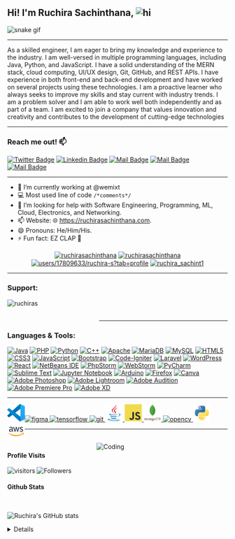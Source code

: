  ## Hi! I'm Ruchira Sachinthana, <img src="https://user-images.githubusercontent.com/1303154/88677602-1635ba80-d120-11ea-84d8-d263ba5fc3c0.gif" width="50px" height="50px" alt="hi">

![snake gif](https://github.com/RuchiraSachinthana/RuchiraSachinthana/blob/output/github-contribution-grid-snake.gif)
<hr>


As a skilled engineer, I am eager to bring my knowledge and experience to the industry. I am well-versed in multiple programming languages, including Java, Python, and JavaScript. I have a solid understanding of the MERN stack, cloud computing, UI/UX design, Git, GitHub, and REST APIs. I have experience in both front-end and back-end development and have worked on several projects using these technologies. I am a proactive learner who always seeks to improve my skills and stay current with industry trends. I am a problem solver and I am able to work well both independently and as part of a team. I am excited to join a company that values innovation and creativity and contributes to the development of cutting-edge technologies

<hr>

### Reach me out! :mailbox:

[![Twitter Badge](https://img.shields.io/badge/-@Ruchira_S_H-1ca0f1?style=flat&labelColor=1ca0f1&logo=twitter&logoColor=white&link=https://twitter.com/Ruchira_S_H)](https://twitter.com/Ruchira_S_H)  [![Linkedin Badge](https://img.shields.io/badge/-Ruchira_Sachinthana-0e76a8?style=flat&labelColor=0e76a8&logo=linkedin&logoColor=white)](https://www.linkedin.com/in/ruchira-sachinthana/)  [![Mail Badge](https://img.shields.io/badge/-Ruchira_Sachinthana-e74c3c?style=flat&labelColor=e74c3c&logo=youtube&logoColor=white)](https://www.youtube.com/channel/UCx7-8LVCSHgjRTvFMfDlt-Q) [![Mail Badge](https://img.shields.io/badge/-@ruchira_sachinthana-e84393?style=flat&labelColor=e84393&logo=instagram&logoColor=white)](https://www.instagram.com/ruchira_sachinthana/) [![Mail Badge](https://img.shields.io/badge/-Ruchira_Sachinthana-c0392b?style=flat&labelColor=c0392b&logo=gmail&logoColor=white)](mailto:ruchiras010@gmail.com)

<hr>

- 🔭 I’m currently working at @wemixt
- :computer: Most used line of code `/*comments*/`
- 🤔 I’m looking for help with  Software Engineering, Programming, ML, Cloud, Electronics, and Networking.
- 📫 Website: 🌐 https://ruchirasachinthana.com.
- 😄 Pronouns:  He/Him/His.
- ⚡ Fun fact: EZ CLAP 👏

<p align="center">
<a href="https://codepen.io/ruchirasachinthana" target="blank"><img align="center" src="https://raw.githubusercontent.com/rahuldkjain/github-profile-readme-generator/master/src/images/icons/Social/codepen.svg" alt="ruchirasachinthana" height="50" width="60" /></a>
<a href="https://dev.to/ruchirasachinthana" target="blank"><img align="center" src="https://raw.githubusercontent.com/rahuldkjain/github-profile-readme-generator/master/src/images/icons/Social/devto.svg" alt="ruchirasachinthana" height="50" width="60" /></a>
<a href="https://stackoverflow.com/users/17809633/" target="blank"><img align="center" src="https://raw.githubusercontent.com/rahuldkjain/github-profile-readme-generator/master/src/images/icons/Social/stack-overflow.svg" alt="users/17809633/ruchira-s?tab=profile" height="50" width="60" /></a>
<a href="https://www.hackerrank.com/ruchira_sachint1" target="blank"><img align="center" src="https://raw.githubusercontent.com/rahuldkjain/github-profile-readme-generator/master/src/images/icons/Social/hackerrank.svg" alt="ruchira_sachint1" height="50" width="60" /></a>
</p>


<hr>
<h3 align="left">Support:</h3>
<p><a href="https://www.buymeacoffee.com/ruchiras"> <img align="left" src="https://cdn.buymeacoffee.com/buttons/v2/default-yellow.png" height="50" width="210" alt="ruchiras" /></a></p><br><br>
<hr>


### Languages & Tools:

<!-- TODO: Make technologies links takes you to repositories -->
[![Java](https://img.shields.io/badge/java-%23ED8B00.svg?style=for-the-badge&logo=java&logoColor=white)](#)
[![PHP](https://img.shields.io/badge/php-%23777BB4.svg?style=for-the-badge&logo=php&logoColor=white)](#)
[![Python](https://img.shields.io/badge/python-3670A0?style=for-the-badge&logo=python&logoColor=ffdd54)](#)
[![C++](https://img.shields.io/badge/c++-%2300599C.svg?style=for-the-badge&logo=c%2B%2B&logoColor=white)](#) 
[![Apache](https://img.shields.io/badge/apache-%23D42029.svg?style=for-the-badge&logo=apache&logoColor=white)](#)
[![MariaDB](https://img.shields.io/badge/MariaDB-003545?style=for-the-badge&logo=mariadb&logoColor=white)](#)
[![MySQL](https://img.shields.io/badge/mysql-%2300f.svg?style=for-the-badge&logo=mysql&logoColor=white)](#)
[![HTML5](https://img.shields.io/badge/html5-%23E34F26.svg?style=for-the-badge&logo=html5&logoColor=white)](#)
[![CSS3](https://img.shields.io/badge/css3-%231572B6.svg?style=for-the-badge&logo=css3&logoColor=white)](#)
[![JavaScript](https://img.shields.io/badge/javascript-%23323330.svg?style=for-the-badge&logo=javascript&logoColor=%23F7DF1E)](#)
[![Bootstrap](https://img.shields.io/badge/bootstrap-%23563D7C.svg?style=for-the-badge&logo=bootstrap&logoColor=white)](#)
[![Code-Igniter](https://img.shields.io/badge/CodeIgniter-%23EF4223.svg?style=for-the-badge&logo=codeIgniter&logoColor=white)](#)
[![Laravel](https://img.shields.io/badge/laravel-%23FF2D20.svg?style=for-the-badge&logo=laravel&logoColor=white)](#)
[![WordPress](https://img.shields.io/badge/WordPress-%23117AC9.svg?style=for-the-badge&logo=WordPress&logoColor=white)](#)
[![React](https://img.shields.io/badge/react-%2320232a.svg?style=for-the-badge&logo=react&logoColor=%2361DAFB)](#)
[![NetBeans IDE](https://img.shields.io/badge/NetBeansIDE-1B6AC6.svg?style=for-the-badge&logo=apache-netbeans-ide&logoColor=white)](#)
[![PhpStorm](https://img.shields.io/badge/phpstorm-143?style=for-the-badge&logo=phpstorm&logoColor=black&color=black&labelColor=darkorchid)](#)
[![WebStorm](https://img.shields.io/badge/webstorm-143?style=for-the-badge&logo=webstorm&logoColor=white&color=black)](#)
[![PyCharm](https://img.shields.io/badge/pycharm-143?style=for-the-badge&logo=pycharm&logoColor=black&color=black&labelColor=green)](#)
[![Sublime Text](https://img.shields.io/badge/sublime_text-%23575757.svg?style=for-the-badge&logo=sublime-text&logoColor=important)](#)
[![Jupyter Notebook](https://img.shields.io/badge/jupyter-%23FA0F00.svg?style=for-the-badge&logo=jupyter&logoColor=white)](#)
[![Arduino](https://img.shields.io/badge/-Arduino-00979D?style=for-the-badge&logo=Arduino&logoColor=white)](#)
[![Firefox](https://img.shields.io/badge/Firefox-FF7139?style=for-the-badge&logo=Firefox-Browser&logoColor=white)](#)
[![Canva](https://img.shields.io/badge/Canva-%2300C4CC.svg?style=for-the-badge&logo=Canva&logoColor=white)](#)
[![Adobe Photoshop](https://img.shields.io/badge/adobephotoshop-%2331A8FF.svg?style=for-the-badge&logo=adobephotoshop&logoColor=white)](#)
[![Adobe Lightroom](https://img.shields.io/badge/Adobe%20Lightroom-31A8FF.svg?style=for-the-badge&logo=Adobe%20Lightroom&logoColor=white)](#)
[![Adobe Audition](https://img.shields.io/badge/Adobe%20Audition-9999FF.svg?style=for-the-badge&logo=Adobe%20Audition&logoColor=white)](#)
[![Adobe Premiere Pro](https://img.shields.io/badge/Adobe%20Premiere%20Pro-9999FF.svg?style=for-the-badge&logo=Adobe%20Premiere%20Pro&logoColor=white)](#)
[![Adobe XD](https://img.shields.io/badge/Adobe%20XD-470137?style=for-the-badge&logo=Adobe%20XD&logoColor=#FF61F6)](#)



[](#)

<hr>

<p align="left"> 

 <a href="https://www.figma.com/" target="_blank" rel="noreferrer"> <img src="https://www.vectorlogo.zone/logos/figma/figma-icon.svg" alt="figma" width="40" height="40"/> </a> 
 <a href="https://www.tensorflow.org" target="_blank" rel="noreferrer"> <img src="https://seeklogo.com/images/P/postman-logo-0087CA0D15-seeklogo.com.png" alt="tensorflow" width="40" height="40"/> </a>
 <a href="https://git-scm.com/" target="_blank" rel="noreferrer"> <img src="https://www.vectorlogo.zone/logos/git-scm/git-scm-icon.svg" alt="git" width="40" height="40"/> </a> 
 <a href="https://www.java.com" target="_blank" rel="noreferrer"> <img src="https://raw.githubusercontent.com/devicons/devicon/master/icons/java/java-original.svg" alt="java" width="40" height="40"/> </a> <a href="https://developer.mozilla.org/en-US/docs/Web/JavaScript" target="_blank" rel="noreferrer"> <img src="https://raw.githubusercontent.com/devicons/devicon/master/icons/javascript/javascript-original.svg" alt="javascript" width="40" height="40"/> </a> 
 <a href="https://www.mongodb.com/" target="_blank" rel="noreferrer"> <img src="https://raw.githubusercontent.com/devicons/devicon/master/icons/mongodb/mongodb-original-wordmark.svg" alt="mongodb" width="40" height="40"/> </a> 
 <a href="https://opencv.org/" target="_blank" rel="noreferrer"> <img src="https://www.vectorlogo.zone/logos/opencv/opencv-icon.svg" alt="opencv" width="40" height="40"/> </a> 
 <a href="https://www.python.org" target="_blank" rel="noreferrer"> <img src="https://raw.githubusercontent.com/devicons/devicon/master/icons/python/python-original.svg" alt="python" width="40" height="40"/> </a> 
<img align="left" alt="Visual Studio Code"  width="40px" height="40px" src="https://raw.githubusercontent.com/github/explore/80688e429a7d4ef2fca1e82350fe8e3517d3494d/topics/visual-studio-code/visual-studio-code.png" />
<img align="left" alt="AWS" width="40px" height="40px" src="https://raw.githubusercontent.com/github/explore/80688e429a7d4ef2fca1e82350fe8e3517d3494d/topics/aws/aws.png" />



</p>

<hr>

<br />

<img align="right" alt="Coding" width="300" src="https://cdn.dribbble.com/users/2428268/screenshots/14157596/media/8915b8e967eb6c43b9695f3b03803430.gif"/>

#### Profile Visits 
![visitors](https://visitor-badge.glitch.me/badge?page_id=RuchiraSachinthana.RuchiraSachinthana)
![Followers](https://img.shields.io/github/followers/RuchiraSachinthana?style=social)
#### Github Stats



<br />




![Ruchira's GitHub stats](https://github-readme-stats.vercel.app/api?username=RuchiraSachinthana&show_icons=true&theme=radical)

<details>

  <p align="center"> 
   <a href="https://github.com/RuchiraSachinthana/github-readme-stats"><img alt="RuchiraSachinthana's Top Languages" src="https://github-readme-stats.vercel.app/api/top-langs/?username=RuchiraSachinthana&langs_count=8&count_private=true&layout=compact&theme=react&hide_border=true&bg_color=0D1117" />
   </a>
  </p>
<p align="center">
    <a href="https://github.com/RuchiraSachinthana/github-readme-streak-stats">
        <img title="🔥 Get streak stats for your profile at git.io/streak-stats" alt="RuchiraSachinthana's streak" src="https://github-readme-streak-stats.herokuapp.com/?user=RuchiraSachinthana&theme=black-ice&hide_border=true&stroke=0000&background=060A0CD0"/>
    </a>
</p>
 
 <br/>



<br/>

 <hr>
 
 <div align="center">

![repo size](https://img.shields.io/github/repo-size/RuchiraSachinthana/RuchiraSachinthana?label=Repo%20Size&style=for-the-badge&labelColor=black&color=20bf6b)
![GitHub forks](https://img.shields.io/github/forks/RuchiraSachinthana/RuchiraSachinthana?&labelColor=black&color=0fb9b1&style=for-the-badge)
![GitHub stars](https://img.shields.io/github/stars/RuchiraSachinthana/RuchiraSachinthana?&labelColor=black&color=f7b731&style=for-the-badge)
![GitHub LastCommit](https://img.shields.io/github/last-commit/RuchiraSachinthana/RuchiraSachinthana?logo=github&labelColor=black&color=d1d8e0&style=for-the-badge)
</div>

<p align="center">
  <img src="https://capsule-render.vercel.app/api?type=waving&color=gradient&height=80&section=footer"/>
</p>
 
</details>



<!-- <details> 
 <summary> 
  Projects 
</summary>
</details>
 -->
